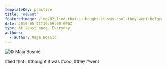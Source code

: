 ```yaml
---
templateKey: practice
title: '#event'
featuredimage: /img/02-lied-that-i-thought-it-was-cool-they-went-belgrade-21052019-2159.jpg
date: 2019-05-21T19:59:00.000Z
type: At least once… Everyday!
authors:
  - author: Maja Bosnić
---
```

![© Maja Bosnić](/img/02-lied-that-i-thought-it-was-cool-they-went-belgrade-21052019-2159.jpg "Concert event © Maja Bosnić")

\#lied that i #thought it was #cool #they #went
